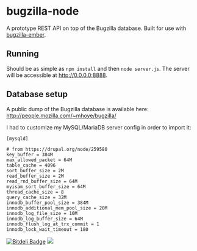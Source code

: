 # bugzilla-node

A prototype REST API on top of the Bugzilla database. Built for use with [bugzilla-ember](https://github.com/ebryn/bugzilla-ember).

## Running

Should be as simple as `npm install` and then `node server.js`. The server will be accessible at http://0.0.0.0:8888.

## Database setup

A public dump of the Bugzilla database is available here: http://people.mozilla.com/~mhoye/bugzilla/

I had to customize my MySQL/MariaDB server config in order to import it:

```
[mysqld]

# from https://drupal.org/node/259580
key_buffer = 384M
max_allowed_packet = 64M
table_cache = 4096
sort_buffer_size = 2M
read_buffer_size = 2M
read_rnd_buffer_size = 64M
myisam_sort_buffer_size = 64M
thread_cache_size = 8
query_cache_size = 32M
innodb_buffer_pool_size = 384M
innodb_additional_mem_pool_size = 20M
innodb_log_file_size = 10M
innodb_log_buffer_size = 64M
innodb_flush_log_at_trx_commit = 1
innodb_lock_wait_timeout = 180
```

[![Bitdeli Badge](https://d2weczhvl823v0.cloudfront.net/ebryn/bugzilla-node/trend.png)](https://bitdeli.com/free "Bitdeli Badge")
![](https://d3oi6fmp1dfbdb.cloudfront.net/g.gif?repo=ebryn/bugzilla-node)
